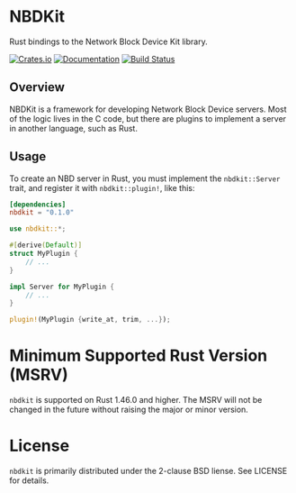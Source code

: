 # NBDKit

Rust bindings to the Network Block Device Kit library.

[![Crates.io](https://img.shields.io/crates/v/nbdkit.svg)](https://crates.io/crates/nbdkit)
[![Documentation](https://docs.rs/nbdkit/badge.svg)](https://docs.rs/nbdkit)
[![Build Status](https://api.cirrus-ci.com/github/libguestfs/nbdkit.svg)](https://cirrus-ci.com/github/libguestfs/nbdkit)

## Overview

NBDKit is a framework for developing Network Block Device servers.  Most of
the logic lives in the C code, but there are plugins to implement a server
in another language, such as Rust.

## Usage

To create an NBD server in Rust, you must implement the `nbdkit::Server`
trait, and register it with `nbdkit::plugin!`, like this:

```toml
[dependencies]
nbdkit = "0.1.0"
```

```rust
use nbdkit::*;

#[derive(Default)]
struct MyPlugin {
    // ...
}

impl Server for MyPlugin {
    // ...
}

plugin!(MyPlugin {write_at, trim, ...});
```

# Minimum Supported Rust Version (MSRV)

`nbdkit` is supported on Rust 1.46.0 and higher.  The MSRV will not be
changed in the future without raising the major or minor version.

# License

`nbdkit` is primarily distributed under the 2-clause BSD liense.  See
LICENSE for details.
